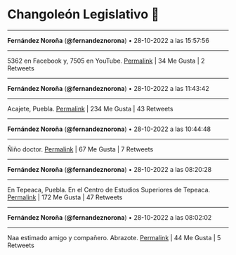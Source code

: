 # Changoleón Legislativo 🙈
*****
**Fernández Noroña** (**@fernandeznorona**) • 28-10-2022 a las 15:57:56
*****
5362 en Facebook y, 7505 en YouTube.
[Permalink](https://twitter.com/fernandeznorona/status/1586145271393574913) | 34 Me Gusta | 2 Retweets
*****
**Fernández Noroña** (**@fernandeznorona**) • 28-10-2022 a las 11:43:42
*****
Acajete, Puebla.
[Permalink](https://twitter.com/fernandeznorona/status/1586081291031744512) | 234 Me Gusta | 43 Retweets
*****
**Fernández Noroña** (**@fernandeznorona**) • 28-10-2022 a las 10:44:48
*****
Ñiño doctor.
[Permalink](https://twitter.com/fernandeznorona/status/1586066468478787589) | 67 Me Gusta | 7 Retweets
*****
**Fernández Noroña** (**@fernandeznorona**) • 28-10-2022 a las 08:20:28
*****
En Tepeaca, Puebla. En el Centro de Estudios Superiores de Tepeaca.
[Permalink](https://twitter.com/fernandeznorona/status/1586030145600737281) | 172 Me Gusta | 47 Retweets
*****
**Fernández Noroña** (**@fernandeznorona**) • 28-10-2022 a las 08:02:02
*****
Naa estimado amigo y compañero. Abrazote.
[Permalink](https://twitter.com/fernandeznorona/status/1586025507694333952) | 44 Me Gusta | 5 Retweets